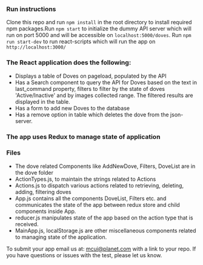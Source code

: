 ### Run instructions
Clone this repo and run `npm install` in the root directory to install required npm packages.Run `npm start` to initialize the dummy API server which will run on port 5000 and will be accessible on `localhost:5000/doves`.
Run `npm run start-dev` to run react-scripts which will run the app on `http://localhost:3000/`

### The React application does the following:

* Displays a table of Doves on pageload, populated by the API
* Has a Search component to query the API for Doves based on the text in last_command property, filters to filter by the state of doves 'Active/Inactive' and by images collected range. The filtered results are displayed in the table.
* Has a form to add new Doves to the database
* Has a remove option in table which deletes the dove from the json-server.

### The app uses Redux to manage state of application

### Files

* The dove related Components like AddNewDove, Filters, DoveList are in the dove folder
* ActionTypes.js, to maintain the strings related to Actions
* Actions.js to dispatch various actions related to retrieving, deleting, adding, filtering doves
* App.js contains all the components DoveList, Filters etc. and communicates the state of the app between redux store and child components inside App.
* reducer.js manipulates state of the app based on the action type that is received.
* MainApp.js, localStorage.js are other miscellaneous components related to managing state of the application.

To submit your app email us at: mcui@planet.com with a link to your repo. If you have questions or issues with the test, please let us know.
